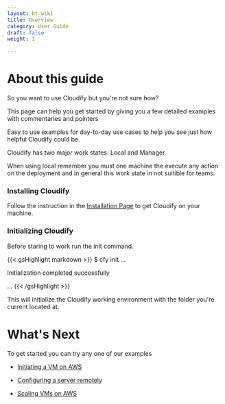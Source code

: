 ```yaml
---
layout: bt_wiki
title: Overview
category: User Guide
draft: false
weight: 1

---
```


# About this guide

So you want to use Cloudify but you're not sure how?

This page can help you get started by giving you a few detailed examples with commentaries and pointers

Easy to use examples for day-to-day use cases to help you see just how helpful Cloudify could be.

Cloudify has two major work states: Local and Manager.

When using local remember you must one machine the execute any action on the deployment and in general this work state in not suitible for teams.

### Installing Cloudify

Follow the instruction in the [Installation Page](http://stage-docs.getcloudify.org/howto/intro/installation/) to get Cloudify on your machine.

### Initializing Cloudify

Before staring to work run the init command.

{{< gsHighlight  markdown  >}}
$ cfy init
...

Initialization completed successfully

...
{{< /gsHighlight >}}

This will initialize the Cloudify working environment with the folder you're current located at.


# What's Next

To get started you can try any one of our examples

* [Initiating a VM on AWS](http://stage-docs.getcloudify.org/howto/user_guide/aws_vm/)

* [Configuring a server remotely](http://stage-docs.getcloudify.org/howto/user_guide/conf_server/)

* [Scaling VMs on AWS](http://stage-docs.getcloudify.org/howto/user_guide/Scaling/)